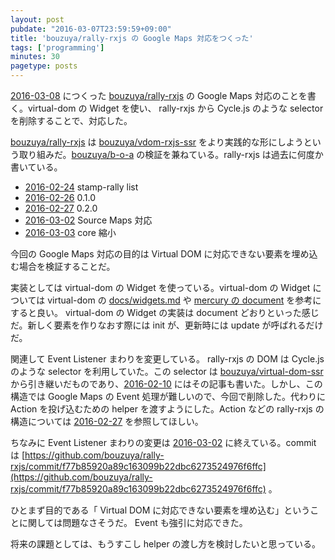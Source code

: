 ```yaml
---
layout: post
pubdate: "2016-03-07T23:59:59+09:00"
title: 'bouzuya/rally-rxjs の Google Maps 対応をつくった'
tags: ['programming']
minutes: 30
pagetype: posts
---
```

[2016-03-08][] につくった [bouzuya/rally-rxjs][] の Google Maps 対応のことを書く。virtual-dom の Widget を使い、 rally-rxjs から Cycle.js のような selector を削除することで、対応した。

[bouzuya/rally-rxjs][] は [bouzuya/vdom-rxjs-ssr][] をより実践的な形にしようという取り組みだ。[bouzuya/b-o-a][] の検証を兼ねている。rally-rxjs は過去に何度か書いている。

- [2016-02-24][] stamp-rally list
- [2016-02-26][] 0.1.0
- [2016-02-27][] 0.2.0
- [2016-03-02][] Source Maps 対応
- [2016-03-03][] core 縮小

今回の Google Maps 対応の目的は Virtual DOM に対応できない要素を埋め込む場合を検証することだ。

実装としては virtual-dom の Widget を使っている。virtual-dom の Widget については virtual-dom の [docs/widgets.md](https://github.com/Matt-Esch/virtual-dom/blob/v2.1.1/docs/widget.md) や [mercury の document](https://github.com/Raynos/mercury/blob/v14.1.0/docs/widgets.md) を参考にすると良い。 virtual-dom の Widget の実装は document どおりといった感じだ。新しく要素を作りなおす際には init が、更新時には update が呼ばれるだけだ。

関連して Event Listener まわりを変更している。 rally-rxjs の DOM は Cycle.js のような selector を利用していた。この selector は [bouzuya/virtual-dom-ssr][] から引き継いだものであり、[2016-02-10][] にはその記事も書いた。しかし、この構造では Google Maps の Event 処理が難しいので、今回で削除した。代わりに Action を投げ込むための helper を渡すようにした。Action などの rally-rxjs の構造については [2016-02-27][] を参照してほしい。

ちなみに Event Listener まわりの変更は [2016-03-02][] に終えている。commit は [https://github.com/bouzuya/rally-rxjs/commit/f77b85920a89c163099b22dbc6273524976f6ffc](https://github.com/bouzuya/rally-rxjs/commit/f77b85920a89c163099b22dbc6273524976f6ffc) 。

ひとまず目的である「 Virtual DOM に対応できない要素を埋め込む」ということに関しては問題なさそうだ。 Event も強引に対応できた。

将来の課題としては、もうすこし helper の渡し方を検討したいと思っている。

[2016-02-10]: http://blog.bouzuya.net/2016/02/10/
[2016-02-24]: http://blog.bouzuya.net/2016/02/24/
[2016-02-26]: http://blog.bouzuya.net/2016/02/26/
[2016-02-27]: http://blog.bouzuya.net/2016/02/27/
[2016-03-02]: http://blog.bouzuya.net/2016/03/02/
[2016-03-03]: http://blog.bouzuya.net/2016/03/03/
[2016-03-08]: http://blog.bouzuya.net/2016/03/08/
[bouzuya/b-o-a]: https://github.com/bouzuya/b-o-a
[bouzuya/rally-rxjs]: https://github.com/bouzuya/rally-rxjs
[bouzuya/vdom-rxjs-ssr]: https://github.com/bouzuya/vdom-rxjs-ssr
[bouzuya/virtual-dom-ssr]: https://github.com/bouzuya/virtual-dom-ssr
